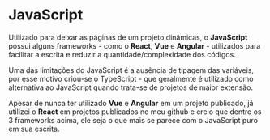 # JavaScript

Utilizado para deixar as páginas de um projeto dinâmicas, o **JavaScript** possui alguns frameworks - como o **React**, **Vue** e **Angular** - utilizados para facilitar a escrita e reduzir a quantidade/complexidade dos códigos.

Uma das limitações do JavaScript é a ausência de tipagem das variáveis, por esse motivo criou-se o TypeScript - que geralmente é utilizado como alternativa ao JavaScript quando trata-se de projetos de maior extensão.

Apesar de nunca ter utilizado **Vue** e **Angular** em um projeto publicado, já utilizei o **React** em projetos publicados no meu github e creio que dentre os 3 frameworks acima, ele seja o que mais se parece com o JavaScript puro em sua escrita.